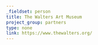 ```yaml
---
_fieldset: person
title: The Walters Art Museum
project_group: partners
type: none
link: https://www.thewalters.org/
---
```

